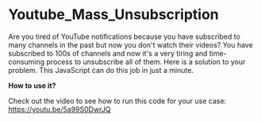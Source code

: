 # Youtube_Mass_Unsubscription
Are you tired of YouTube notifications because you have subscribed to many channels in the past but now you don't watch their videos? You have subscribed to 100s of channels and now it's a very tiring and time-consuming process to unsubscribe all of them. Here is a solution to your problem. This JavaScript can do this job in just a minute.

**How to use it?**

Check out the video to see how to run this code for your use case: https://youtu.be/5a99S0DwrJQ
